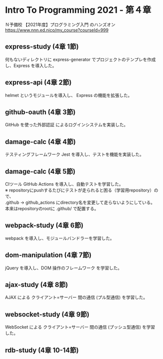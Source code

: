 # Intro To Programming 2021 - 第４章

Ｎ予備校 【2021年度】プログラミング入門 のハンズオン  
https://www.nnn.ed.nico/my_course?courseId=999  


## express-study (4章 1節)

何もないディレクトリに express-generator でプロジェクトのテンプレを作成し、Express を導入した。  


## express-api (4章 2節)

helmet というモジュールを導入し、 Express の機能を拡張した。  


## github-oauth (4章 3節)

GitHub を使った外部認証 によるログインシステムを実装した。  


## damage-calc (4章 4節)

テスティングフレームワーク Jest を導入し、テストを機能を実装した。  


## damage-calc (4章 5節)

CIツール GitHub Actions を導入し、自動テストを学習した。  
※ repositoryにpushするたびにテストが走られると困る（学習用repository）ので、  
   .github → github_actions にdirectory名を変更して走らないようにしている。  
   本来はrepositoryのrootに .github/ で配置する。  


## webpack-study (4章 6節)

webpack を導入し、モジュールバンドラーを学習した。  


## dom-manipulation (4章 7節)

jQuery を導入し、DOM 操作のフレームワーク を学習した。  


## ajax-study (4章 8節)

AJAX による クライアント=サーバー 間の通信 (プル型通信) を学習した。  


## websocket-study (4章 9節)

WebSocket による クライアント=サーバー 間の通信 (プッシュ型通信) を学習した。  


## rdb-study (4章 10-14節)


